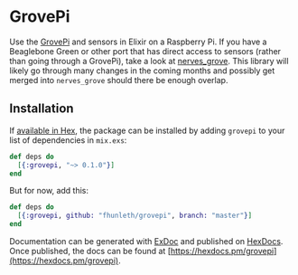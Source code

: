 # GrovePi

Use the [GrovePi](https://www.dexterindustries.com/grovepi/) and sensors in Elixir
on a Raspberry Pi. If you have a Beaglebone Green or other port that has direct
access to sensors (rather than going through a GrovePi), take a look at
[nerves_grove](https://github.com/bendiken/nerves_grove). This library will
likely go through many changes in the coming months and possibly get merged into
`nerves_grove` should there be enough overlap.

## Installation

If [available in Hex](https://hex.pm/docs/publish), the package can be installed
by adding `grovepi` to your list of dependencies in `mix.exs`:

```elixir
def deps do
  [{:grovepi, "~> 0.1.0"}]
end
```

But for now, add this:

```elixir
def deps do
  [{:grovepi, github: "fhunleth/grovepi", branch: "master"}]
end
```

Documentation can be generated with [ExDoc](https://github.com/elixir-lang/ex_doc)
and published on [HexDocs](https://hexdocs.pm). Once published, the docs can
be found at [https://hexdocs.pm/grovepi](https://hexdocs.pm/grovepi).

